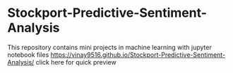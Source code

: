 # Stockport-Predictive-Sentiment-Analysis
This repository contains mini projects in machine learning with jupyter notebook files
https://vinay9516.github.io/Stockport-Predictive-Sentiment-Analysis/  click here for quick preview 
